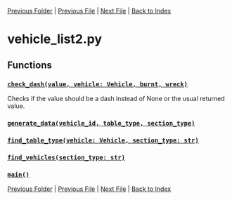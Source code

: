 [Previous Folder](../utils/categories.md) | [Previous File](vehicle_list.md) | [Next File](vehicle_parts.md) | [Back to Index](../../index.md)

# vehicle_list2.py

## Functions

### [`check_dash(value, vehicle: Vehicle, burnt, wreck)`](https://github.com/Vaileasys/pz-wiki_parser/blob/main/scripts/vehicles/vehicle_list2.py#L13)

Checks if the value should be a dash instead of None or the usual returned value.

### [`generate_data(vehicle_id, table_type, section_type)`](https://github.com/Vaileasys/pz-wiki_parser/blob/main/scripts/vehicles/vehicle_list2.py#L25)
### [`find_table_type(vehicle: Vehicle, section_type: str)`](https://github.com/Vaileasys/pz-wiki_parser/blob/main/scripts/vehicles/vehicle_list2.py#L85)
### [`find_vehicles(section_type: str)`](https://github.com/Vaileasys/pz-wiki_parser/blob/main/scripts/vehicles/vehicle_list2.py#L100)
### [`main()`](https://github.com/Vaileasys/pz-wiki_parser/blob/main/scripts/vehicles/vehicle_list2.py#L127)


[Previous Folder](../utils/categories.md) | [Previous File](vehicle_list.md) | [Next File](vehicle_parts.md) | [Back to Index](../../index.md)
